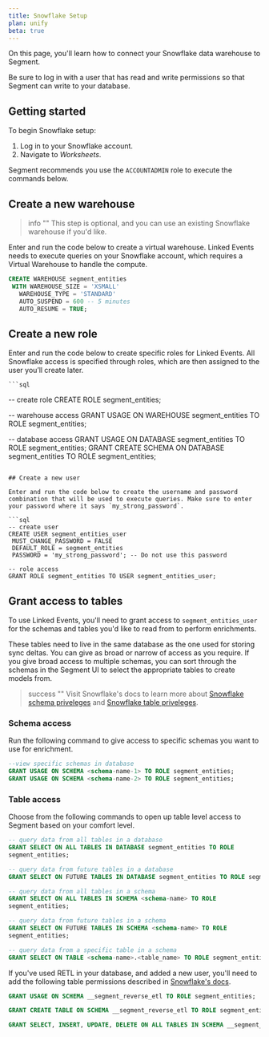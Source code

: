```yaml
---
title: Snowflake Setup
plan: unify
beta: true
---
```


On this page, you'll learn how to connect your Snowflake data warehouse to Segment.

Be sure to log in with a user that has read and write permissions so that Segment can write to your database. 


## Getting started 

To begin Snowflake setup:

1. Log in to your Snowflake account.
2. Navigate to *Worksheets*.

Segment recommends you use the `ACCOUNTADMIN` role to execute the commands below.

## Create a new warehouse

> info ""
> This step is optional, and you can use an existing Snowflake warehouse if you'd like. 

Enter and run the code below to create a virtual warehouse. Linked Events needs to execute queries on your Snowflake account, which requires a Virtual Warehouse to handle the compute. 

   ```sql
   CREATE WAREHOUSE segment_entities
    WITH WAREHOUSE_SIZE = 'XSMALL'
      WAREHOUSE_TYPE = 'STANDARD'
      AUTO_SUSPEND = 600 -- 5 minutes
      AUTO_RESUME = TRUE;
   ```
  
## Create a new role 

Enter and run the code below to create specific roles for Linked Events. All Snowflake access is specified through roles, which are then assigned to the user you’ll create later.

    ```sql
   -- create role
   CREATE ROLE segment_entities;

   -- warehouse access
   GRANT USAGE ON WAREHOUSE segment_entities TO ROLE segment_entities;

   -- database access
   GRANT USAGE ON DATABASE segment_entities TO ROLE segment_entities;
   GRANT CREATE SCHEMA ON DATABASE segment_entities TO ROLE segment_entities;
   ```

## Create a new user 

Enter and run the code below to create the username and password combination that will be used to execute queries. Make sure to enter your password where it says `my_strong_password`.

   ```sql
   -- create user
   CREATE USER segment_entities_user
    MUST_CHANGE_PASSWORD = FALSE
    DEFAULT_ROLE = segment_entities
    PASSWORD = 'my_strong_password'; -- Do not use this password

   -- role access
   GRANT ROLE segment_entities TO USER segment_entities_user;
   ```

## Grant access to tables

To use Linked Events, you'll need to grant access to `segment_entities_user` for the schemas and tables you'd like to read from to perform enrichments. 

These tables need to live in the same database as the one used for storing sync deltas. You can give as broad or narrow of access as you require. If you give broad access to multiple schemas, you can sort through the schemas in the Segment UI to select the appropriate tables to create models from.

> success ""
> Visit Snowflake's docs to learn more about [Snowflake schema priveleges](https://docs.snowflake.com/en/user-guide/security-access-control-privileges#schema-privileges) and [Snowflake table priveleges](https://docs.snowflake.com/en/user-guide/security-access-control-privileges#table-privileges). 

### Schema access

Run the following command to give access to specific schemas you want to use for enrichment.

```sql
--view specific schemas in database
GRANT USAGE ON SCHEMA <schema-name-1> TO ROLE segment_entities;
GRANT USAGE ON SCHEMA <schema-name-2> TO ROLE segment_entities;
```

### Table access

Choose from the following commands to open up table level access to Segment based on your comfort level. 

```sql
-- query data from all tables in a database
GRANT SELECT ON ALL TABLES IN DATABASE segment_entities TO ROLE 
segment_entities;

-- query data from future tables in a database
GRANT SELECT ON FUTURE TABLES IN DATABASE segment_entities TO ROLE segment_entities;

-- query data from all tables in a schema
GRANT SELECT ON ALL TABLES IN SCHEMA <schema-name> TO ROLE 
segment_entities;

-- query data from future tables in a schema
GRANT SELECT ON FUTURE TABLES IN SCHEMA <schema-name> TO ROLE
segment_entities;

-- query data from a specific table in a schema 
GRANT SELECT ON TABLE <schema-name>.<table_name> TO ROLE segment_entities;
```

If you've used RETL in your database, and added a new user, you'll need to add the following table permissions described in [Snowflake's docs](https://docs.snowflake.com/en/user-guide/security-access-control-privileges#table-privileges). 

```sql
GRANT USAGE ON SCHEMA __segment_reverse_etl TO ROLE segment_entities;

GRANT CREATE TABLE ON SCHEMA __segment_reverse_etl TO ROLE segment_entities;

GRANT SELECT, INSERT, UPDATE, DELETE ON ALL TABLES IN SCHEMA __segment_reverse_etl TO ROLE segment_entities;
```
